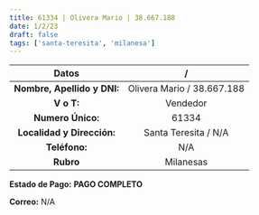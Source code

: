 ```yaml
---
title: 61334 | Olivera Mario | 38.667.188
date: 1/2/23
draft: false
tags: ['santa-teresita', 'milanesa']
---
```


|          **Datos**          |              /             |
|:---------------------------:|:--------------------------:|
| **Nombre, Apellido y DNI:** | Olivera Mario / 38.667.188 |
|          **V o T:**         |          Vendedor          |
|      **Numero Único:**      |            61334           |
|  **Localidad y Dirección:** |    Santa Teresita / N/A    |
|        **Teléfono:**        |             N/A            |
|          **Rubro**          |          Milanesas         |

**Estado de Pago:** **PAGO COMPLETO**

**Correo:** N/A
